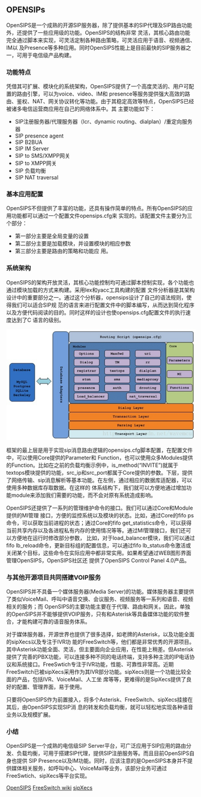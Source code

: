 ## OPENSIPs

OpenSIPS是一个成熟的开源SIP服务器，除了提供基本的SIP代理及SIP路由功能外，还提供了一些应用级的功能。OpenSIPS的结构非常 灵活，其核心路由功能完全通过脚本来实现，可灵活定制各种路由策略，可灵活应用于语音、视频通信、IM以 及Presence等多种应用。同时OpenSIPS性能上是目前最快的SIP服务器之一，可用于电信级产品构建。

### 功能特点

凭借其可扩展、模块化的系统架构，OpenSIPS提供了一个高度灵活的、用户可配置的路由引擎，可以为voice、video、IM和 presence等服务提供强大高效的路由、鉴权、NAT、网关协议转化等功能。由于其稳定高效等特点，OpenSIPS已经被诸多电信运营商应用在自己的网络体系中。其 主要功能如下：

- SIP注册服务器/代理服务器（lcr、dynamic routing、dialplan）/重定向服务器
- SIP presence agent
- SIP B2BUA
- SIP IM Server
- SIP to SMS/XMPP网关
- SIP to XMPP网关
- SIP 负载均衡
- SIP NAT traversal

### 基本应用配置

OpenSIPS不但提供了丰富的功能，还具有操作简单的特点。所有OpenSIPS的应用功能都可以通过一个配置文件opensips.cfg来 实现的。该配置文件主要分为三个部分：

- 第一部分主要是全局变量的设置
- 第二部分主要是加载模块，并设置模块的相应参数
- 第三部分主要是路由的策略和功能应 用。

### 系统架构

OpenSIPS的架构开放灵活，其核心功能控制均可通过脚本控制实现，各个功能也通过模块加载的方式来构建。采用lex和yacc工具构建的配置 文件分析器是其架构设计中的重要部分之一。通过这个分析器，opensips设计了自己的语法规则，使得我们可以适合SIP规 范的语言来进行配置文件中的脚本编写，从而达到简化程序以及方便代码阅读的目的。同时这样的设计也使opensips.cfg配置文件的执行速度达到了C 语言的级别。

![](.\png\opensips系统架构.jpg)

框架的最上层是用于实现sip消息路由逻辑的opensips.cfg脚本配置，在配置文件中，可以使用Core提供的Parameter和 Function，也可以使用众多Modules提供的Function。比如在之前的负载均衡示例中，is_method(“INVITE”)就属于 textops模块提供的功能，src_ip和src_port都属于Core提供的参数。下层，提供了网络传输、sip消息解析等基本功能。在左侧，通过相应的数据库适配器，可以使用多种数据库存取数据。在这样的 体系结构下，我们就可以方便地通过增加功能module来添加我们需要的功能，而不会对原有系统造成影响。

OpenSIPS还提供了一系列的管理维护命令的接口。我们可以通过Core和Module提供的MI管理 接口，方便的监控系统以及模块的状态。比如，通过Core的fifo ps命令，可以获取当前进程的状态；通过Core的fifo get_statistics命令，可以获得当前共享内存以及各进程私有内存的使用情况等等。通过MI管理接口，我们还可以方便地在运行时修改部分参数， 比如，对于load_balancer模块，我们可以通过fifo lb_reload命令，更新目标组的配置信息，可以通过fifo lb_status命令激活或关闭某个目标，这些命令在实际应用中都非常实用。如果希望通过WEB图形界面管理OpenSIPS，OpenSIPS社区还 提供了OpenSIPS Control Panel 4.0产品。

### 与其他开源项目共同搭建VOIP服务

OpenSIPS并不具备一个媒体服务器(Media Server)的功能。媒体服务器主要提供了类似VoiceMail、呼叫中语音交换、会议服务、视频服务等一系列和语音、视频相关的服务；而 OpenSIPS的主要功能主要在于代理、路由和网关。因此，单独的OpenSIPS并不能够提供VOIP服务，只有和Asterisk等具备媒体功能的软件整合，才能构建可靠的语音服务体系。

对于媒体服务器，开源世界也提供了很多选择，如老牌的Asterisk，以及功能全面的sipXecs以及专注于IVR功 能的FreeSwitch等，他们都是非常优秀的开源项目。其中Asterisk功能全面、灵活，但主要面向企业应用，在性能上稍差。但Asterisk 提供了完善的PBX功能，可以连接多种不同的电话终端，支持多种主流的IP电话协议和系统接口。FreeSwtich专注于IVR功能，性能、可靠性非常高。近期 FreeSwitch已被sipXecs采用作为其IVR部分功能。sipXecs则是一个功能比较全面的产品，包括IVR、VoiceMail、人工坐 席等等，更难得的是SipXecs提供了良好的配置、管理界面，易于使用。

只要将OpenSIPS作为前置接入，将多个Asterisk、FreeSwitch、sipXecs挂接在其后，由OpenSIPS实现SIP消 息的转发和负载均衡，就可以轻松地实现各种语音业务以及规模扩展。

### 小结

OpenSIPS是一个成熟的电信级SIP Server平台，可广泛应用于SIP应用的路由分发、负载均衡，可用于搭建SIP代理，提供SIP注册服务等。而且目前OpenSIPS自身也提供 SIP Presence以及IM功能。同时，应该注意的是OpenSIPS本身并不提供媒体相关服务，如呼叫中心、VoiceMail等业务，该部分业务可通过 FreeSwtich、sipXecs等平台实现。



[OpenSIPS](http://www.opensips.org/)
[FreeSwitch wiki](http://wiki.freeswitch.org/wiki/Main_Page)
[sipXecs](http://www.sipfoundry.org/)

